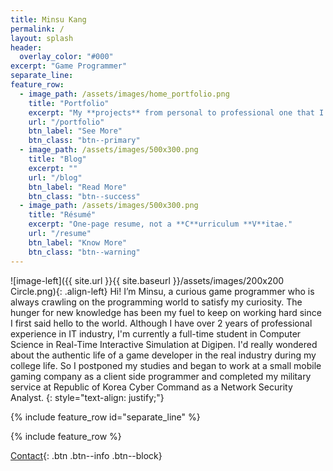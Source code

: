 ```yaml
---
title: Minsu Kang
permalink: /
layout: splash
header:
  overlay_color: "#000"
excerpt: "Game Programmer"
separate_line:
feature_row:
  - image_path: /assets/images/home_portfolio.png
    title: "Portfolio"
    excerpt: "My **projects** from personal to professional one that I've made and participated."
    url: "/portfolio"
    btn_label: "See More"
    btn_class: "btn--primary"
  - image_path: /assets/images/500x300.png
    title: "Blog"
    excerpt: ""
    url: "/blog"
    btn_label: "Read More"
    btn_class: "btn--success"
  - image_path: /assets/images/500x300.png
    title: "Résumé"
    excerpt: "One-page resume, not a **C**urriculum **V**itae."
    url: "/resume"
    btn_label: "Know More"
    btn_class: "btn--warning"
---
```


![image-left]({{ site.url }}{{ site.baseurl }}/assets/images/200x200 Circle.png){: .align-left} Hi! I’m Minsu, a curious game programmer who is always crawling on the programming world to satisfy my curiosity. The hunger for new knowledge has been my fuel to keep on working hard since I first said hello to the world. Although I have over 2 years of professional experience in IT industry, I'm currently a full-time student in Computer Science in Real-Time Interactive Simulation at Digipen. I'd really wondered about the authentic life of a game developer in the real industry during my college life. So I postponed my studies and began to work at a small mobile gaming company as a client side programmer and completed my military service at Republic of Korea Cyber Command as a Network Security Analyst.
{: style="text-align: justify;"}

{% include feature_row id="separate_line" %}

{% include feature_row %}

[Contact](/contact){: .btn .btn--info .btn--block}